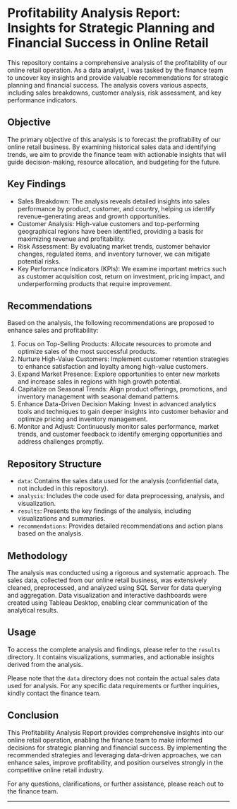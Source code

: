 # Profitability Analysis Report: Insights for Strategic Planning and Financial Success in Online Retail

This repository contains a comprehensive analysis of the profitability of our online retail operation. As a data analyst, I was tasked by the finance team to uncover key insights and provide valuable recommendations for strategic planning and financial success. The analysis covers various aspects, including sales breakdowns, customer analysis, risk assessment, and key performance indicators.

## Objective
The primary objective of this analysis is to forecast the profitability of our online retail business. By examining historical sales data and identifying trends, we aim to provide the finance team with actionable insights that will guide decision-making, resource allocation, and budgeting for the future.

## Key Findings
- Sales Breakdown: The analysis reveals detailed insights into sales performance by product, customer, and country, helping us identify revenue-generating areas and growth opportunities.
- Customer Analysis: High-value customers and top-performing geographical regions have been identified, providing a basis for maximizing revenue and profitability.
- Risk Assessment: By evaluating market trends, customer behavior changes, regulated items, and inventory turnover, we can mitigate potential risks.
- Key Performance Indicators (KPIs): We examine important metrics such as customer acquisition cost, return on investment, pricing impact, and underperforming products that require improvement.

## Recommendations
Based on the analysis, the following recommendations are proposed to enhance sales and profitability:
1. Focus on Top-Selling Products: Allocate resources to promote and optimize sales of the most successful products.
2. Nurture High-Value Customers: Implement customer retention strategies to enhance satisfaction and loyalty among high-value customers.
3. Expand Market Presence: Explore opportunities to enter new markets and increase sales in regions with high growth potential.
4. Capitalize on Seasonal Trends: Align product offerings, promotions, and inventory management with seasonal demand patterns.
5. Enhance Data-Driven Decision Making: Invest in advanced analytics tools and techniques to gain deeper insights into customer behavior and optimize pricing and inventory management.
6. Monitor and Adjust: Continuously monitor sales performance, market trends, and customer feedback to identify emerging opportunities and address challenges promptly.

## Repository Structure
- `data`: Contains the sales data used for the analysis (confidential data, not included in this repository).
- `analysis`: Includes the code used for data preprocessing, analysis, and visualization.
- `results`: Presents the key findings of the analysis, including visualizations and summaries.
- `recommendations`: Provides detailed recommendations and action plans based on the analysis.

## Methodology
The analysis was conducted using a rigorous and systematic approach. The sales data, collected from our online retail business, was extensively cleaned, preprocessed, and analyzed using SQL Server for data querying and aggregation. Data visualization and interactive dashboards were created using Tableau Desktop, enabling clear communication of the analytical results.

## Usage
To access the complete analysis and findings, please refer to the `results` directory. It contains visualizations, summaries, and actionable insights derived from the analysis.

Please note that the `data` directory does not contain the actual sales data used for analysis. For any specific data requirements or further inquiries, kindly contact the finance team.

## Conclusion
This Profitability Analysis Report provides comprehensive insights into our online retail operation, enabling the finance team to make informed decisions for strategic planning and financial success. By implementing the recommended strategies and leveraging data-driven approaches, we can enhance sales, improve profitability, and position ourselves strongly in the competitive online retail industry.

For any questions, clarifications, or further assistance, please reach out to the finance team.

---
